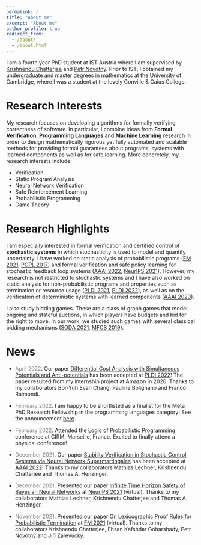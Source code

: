 ```yaml
---
permalink: /
title: "About me"
excerpt: "About me"
author_profile: true
redirect_from: 
  - /about/
  - /about.html
---
```


I am a fourth year PhD student at IST Austria where I am supervised by [Krishnendu Chatterjee](https://pub.ist.ac.at/~kchatterjee/) and [Petr Novotný](https://www.fi.muni.cz/~xnovot18/). Prior to IST, I obtained my undergraduate and master degrees in mathematics at the University of Cambridge, where I was a student at the lovely Gonville & Caius College. 

<!--My research focuses on developing algorithms for formally verifying correctness of software and for control with safety guarantees. Software is used in virtually all aspects of everyday life, and software systems are becoming ever more complex. Due to this high complexity, automated approaches are necessary to check that software is correct. Another domain in which formal guarantees are critical are systems with learned components. Recent years have seen tremendous success of machine learning and there is a natural aspiration to use machine learning in safety-critical applications such as autonomous driving or healthcare. Being able to provide formal safety guarantees in such systems is fundamental, since unsafe behavior can lead to catastrophic consequences.-->

# Research Interests

My research focuses on developing algorithms for formally verifying correctness of software. In particular, I combine ideas from **Formal Verification**, **Programming Languages** and **Machine Learning** research in order to design mathematically rigorous yet fully automated and scalable methods for providing formal guarantees about programs, systems with learned components as well as for safe learning. More concretely, my research interests include:
- Verification
- Static Program Analysis
- Neural Network Verification
- Safe Reinforcement Learning
- Probabilistic Programming
- Game Theory

# Research Highlights

I am especially interested in formal verification and certified control of **stochastic systems** in which stochasticity is used to model and quantify uncertainty. I have worked on static analysis of probabilistic programs ([FM 2021](https://link.springer.com/chapter/10.1007/978-3-030-90870-6_33), [POPL 2017](https://dl.acm.org/doi/10.1145/3009837.3009873)) and formal verification and safe policy learning for stochastic feedback loop systems ([AAAI 2022](https://arxiv.org/abs/2112.09495), [NeurIPS 2021](https://proceedings.neurips.cc/paper/2021/hash/544defa9fddff50c53b71c43e0da72be-Abstract.html)). However, my research is not restricted to stochastic systems and I have also worked on static analysis for non-probabilistic programs and properties such as termination or resource usage ([PLDI 2021](https://dl.acm.org/doi/10.1145/3453483.3454093), [PLDI 2022](https://arxiv.org/abs/2204.00870)), as well as on the verification of deterministic systems with learned components ([AAAI 2020](https://ojs.aaai.org/index.php/AAAI/article/view/16496)).

I also study bidding games. These are a class of graph games that model ongoing and stateful auctions, in which players have budgets and bid for the right to move. In our work, we studied such games with several classical bidding mechanisms ([SODA 2021](https://epubs.siam.org/doi/10.1137/1.9781611976465.38), [MFCS 2019](https://drops.dagstuhl.de/opus/volltexte/2019/10955/)).

# News

* <span style="color:grey">April 2022</span>\. Our paper [Differential Cost Analysis with Simultaneous Potentials and Anti-potentials](https://arxiv.org/abs/2204.00870) has been accepted at [PLDI 2022](https://pldi22.sigplan.org/)! The paper resulted from my internship project at Amazon in 2020. Thanks to my collaborators Bor-Yuh Evan Chang, Pauline Bolignano and Franco Raimondi.

* <span style="color:grey">February 2022</span>\. I am happy to be shortlisted as a finalist for the Meta PhD Research Fellowship in the programming languages category! See the announcement [here](https://research.facebook.com/blog/2022/2/announcing-the-recipients-of-the-2022-meta-phd-research-fellowship/).

* <span style="color:grey">February 2022</span>\. Attended the [Logic of Probabilistic Programming](https://conferences.cirm-math.fr/2686.html) conference at CIRM, Marseille, France. Excited to finally attend a physical conference!

* <span style="color:grey">December 2021</span>\. Our paper [Stability Verification in Stochastic Control Systems via Neural Network Supermartingales](https://arxiv.org/abs/2112.09495) has been accepted at [AAAI 2022](https://aaai.org/Conferences/AAAI-22/)! Thanks to my collaborators Mathias Lechner, Krishnendu Chatterjee and Thomas A. Henzinger.

* <span style="color:grey">December 2021</span>\. Presented our paper [Infinite Time Horizon Safety of Bayesian Neural Networks](https://proceedings.neurips.cc/paper/2021/hash/544defa9fddff50c53b71c43e0da72be-Abstract.html) at [NeurIPS 2021](https://neurips.cc/Conferences/2021) (virtual). Thanks to my collaborators Mathias Lechner, Krishnendu Chatterjee and Thomas A. Henzinger.

* <span style="color:grey">November 2021</span>\. Presented our paper [On Lexicographic Proof Rules for Probabilistic Termination](https://link.springer.com/chapter/10.1007/978-3-030-90870-6_33) at [FM 2021](http://lcs.ios.ac.cn/fm2021/) (virtual). Thanks to my collaborators Krishnendu Chatterjee, Ehsan Kafshdar Goharshady, Petr Novotný and Jiří Zárevúcky.
